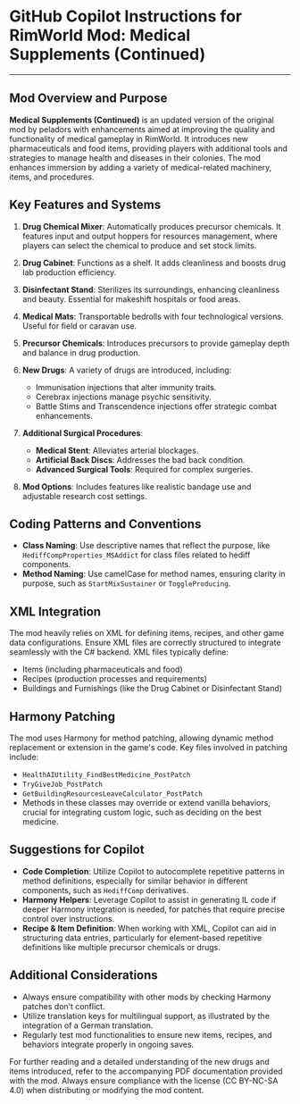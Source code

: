 # GitHub Copilot Instructions for RimWorld Mod: Medical Supplements (Continued)

---

## Mod Overview and Purpose

**Medical Supplements (Continued)** is an updated version of the original mod by peladors with enhancements aimed at improving the quality and functionality of medical gameplay in RimWorld. It introduces new pharmaceuticals and food items, providing players with additional tools and strategies to manage health and diseases in their colonies. The mod enhances immersion by adding a variety of medical-related machinery, items, and procedures.

## Key Features and Systems

1. **Drug Chemical Mixer**: Automatically produces precursor chemicals. It features input and output hoppers for resources management, where players can select the chemical to produce and set stock limits.

2. **Drug Cabinet**: Functions as a shelf. It adds cleanliness and boosts drug lab production efficiency.

3. **Disinfectant Stand**: Sterilizes its surroundings, enhancing cleanliness and beauty. Essential for makeshift hospitals or food areas.

4. **Medical Mats**: Transportable bedrolls with four technological versions. Useful for field or caravan use.

5. **Precursor Chemicals**: Introduces precursors to provide gameplay depth and balance in drug production.

6. **New Drugs**: A variety of drugs are introduced, including:
   - Immunisation injections that alter immunity traits.
   - Cerebrax injections manage psychic sensitivity.
   - Battle Stims and Transcendence injections offer strategic combat enhancements.

7. **Additional Surgical Procedures**:
   - **Medical Stent**: Alleviates arterial blockages.
   - **Artificial Back Discs**: Addresses the bad back condition.
   - **Advanced Surgical Tools**: Required for complex surgeries.

8. **Mod Options**: Includes features like realistic bandage use and adjustable research cost settings.

## Coding Patterns and Conventions

- **Class Naming**: Use descriptive names that reflect the purpose, like `HediffCompProperties_MSAddict` for class files related to hediff components.
- **Method Naming**: Use camelCase for method names, ensuring clarity in purpose, such as `StartMixSustainer` or `ToggleProducing`.

## XML Integration

The mod heavily relies on XML for defining items, recipes, and other game data configurations. Ensure XML files are correctly structured to integrate seamlessly with the C# backend. XML files typically define:
- Items (including pharmaceuticals and food)
- Recipes (production processes and requirements)
- Buildings and Furnishings (like the Drug Cabinet or Disinfectant Stand)

## Harmony Patching

The mod uses Harmony for method patching, allowing dynamic method replacement or extension in the game's code. Key files involved in patching include:
- `HealthAIUtility_FindBestMedicine_PostPatch`
- `TryGiveJob_PostPatch`
- `GetBuildingResourcesLeaveCalculator_PostPatch`
- Methods in these classes may override or extend vanilla behaviors, crucial for integrating custom logic, such as deciding on the best medicine.

## Suggestions for Copilot

- **Code Completion**: Utilize Copilot to autocomplete repetitive patterns in method definitions, especially for similar behavior in different components, such as `HediffComp` derivatives.
- **Harmony Helpers**: Leverage Copilot to assist in generating IL code if deeper Harmony integration is needed, for patches that require precise control over instructions.
- **Recipe & Item Definition**: When working with XML, Copilot can aid in structuring data entries, particularly for element-based repetitive definitions like multiple precursor chemicals or drugs.

## Additional Considerations

- Always ensure compatibility with other mods by checking Harmony patches don’t conflict.
- Utilize translation keys for multilingual support, as illustrated by the integration of a German translation.
- Regularly test mod functionalities to ensure new items, recipes, and behaviors integrate properly in ongoing saves.

For further reading and a detailed understanding of the new drugs and items introduced, refer to the accompanying PDF documentation provided with the mod. Always ensure compliance with the license (CC BY-NC-SA 4.0) when distributing or modifying the mod content.
